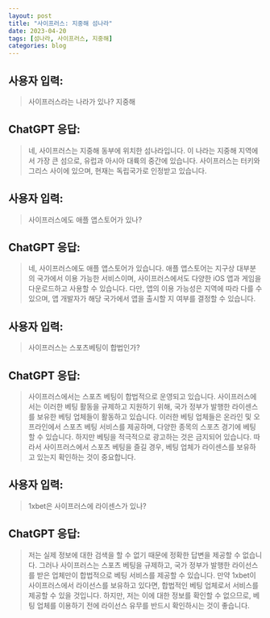 ```yaml
---
layout: post
title: "사이프러스: 지중해 섬나라"
date: 2023-04-20
tags: [섬나라, 사이프러스, 지중해]
categories: blog
---
```


## 사용자 입력:
> 사이프러스라는 나라가 있나? 지중해

## ChatGPT 응답:
> 네, 사이프러스는 지중해 동부에 위치한 섬나라입니다. 이 나라는 지중해 지역에서 가장 큰 섬으로, 유럽과 아시아 대륙의 중간에 있습니다. 사이프러스는 터키와 그리스 사이에 있으며, 현재는 독립국가로 인정받고 있습니다.

## 사용자 입력:
> 사이프러스에도 애플 앱스토어가 있나?

## ChatGPT 응답:
> 네, 사이프러스에도 애플 앱스토어가 있습니다. 애플 앱스토어는 지구상 대부분의 국가에서 이용 가능한 서비스이며, 사이프러스에서도 다양한 iOS 앱과 게임을 다운로드하고 사용할 수 있습니다. 다만, 앱의 이용 가능성은 지역에 따라 다를 수 있으며, 앱 개발자가 해당 국가에서 앱을 출시할 지 여부를 결정할 수 있습니다.

## 사용자 입력:
> 사이프러스는 스포츠베팅이 합법인가?

## ChatGPT 응답:
> 사이프러스에서는 스포츠 베팅이 합법적으로 운영되고 있습니다. 사이프러스에서는 이러한 베팅 활동을 규제하고 지원하기 위해, 국가 정부가 발행한 라이센스를 보유한 베팅 업체들이 활동하고 있습니다. 이러한 베팅 업체들은 온라인 및 오프라인에서 스포츠 베팅 서비스를 제공하며, 다양한 종목의 스포츠 경기에 베팅할 수 있습니다. 하지만 베팅을 적극적으로 광고하는 것은 금지되어 있습니다. 따라서 사이프러스에서 스포츠 베팅을 즐길 경우, 베팅 업체가 라이센스를 보유하고 있는지 확인하는 것이 중요합니다.

## 사용자 입력:
> 1xbet은 사이프러스에 라이센스가 있나?

## ChatGPT 응답:
> 저는 실제 정보에 대한 검색을 할 수 없기 때문에 정확한 답변을 제공할 수 없습니다. 그러나 사이프러스는 스포츠 베팅을 규제하고, 국가 정부가 발행한 라이선스를 받은 업체만이 합법적으로 베팅 서비스를 제공할 수 있습니다. 만약 1xbet이 사이프러스에서 라이선스를 보유하고 있다면, 합법적인 베팅 업체로서 서비스를 제공할 수 있을 것입니다. 하지만, 저는 이에 대한 정보를 확인할 수 없으므로, 베팅 업체를 이용하기 전에 라이선스 유무를 반드시 확인하시는 것이 좋습니다.

